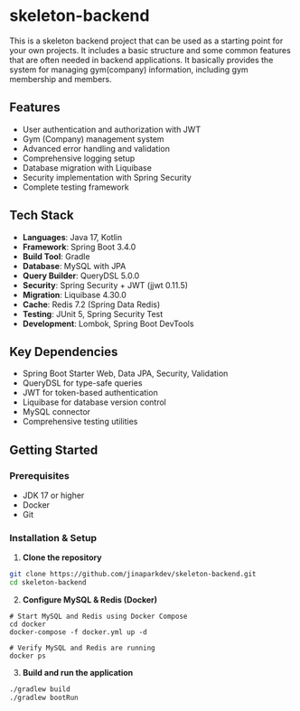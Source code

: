 # skeleton-backend

This is a skeleton backend project that can be used as a starting point for your own projects.
It includes a basic structure and some common features that are often needed in backend applications.
It basically provides the system for managing gym(company) information, including gym membership and members.

## Features

- User authentication and authorization with JWT
- Gym (Company) management system
- Advanced error handling and validation
- Comprehensive logging setup
- Database migration with Liquibase
- Security implementation with Spring Security
- Complete testing framework

## Tech Stack

- **Languages**: Java 17, Kotlin
- **Framework**: Spring Boot 3.4.0
- **Build Tool**: Gradle
- **Database**: MySQL with JPA
- **Query Builder**: QueryDSL 5.0.0
- **Security**: Spring Security + JWT (jjwt 0.11.5)
- **Migration**: Liquibase 4.30.0
- **Cache**: Redis 7.2 (Spring Data Redis)
- **Testing**: JUnit 5, Spring Security Test
- **Development**: Lombok, Spring Boot DevTools

## Key Dependencies

- Spring Boot Starter Web, Data JPA, Security, Validation
- QueryDSL for type-safe queries
- JWT for token-based authentication
- Liquibase for database version control
- MySQL connector
- Comprehensive testing utilities

## Getting Started

### Prerequisites

- JDK 17 or higher
- Docker
- Git

### Installation & Setup

1. **Clone the repository**
```bash
git clone https://github.com/jinaparkdev/skeleton-backend.git
cd skeleton-backend
```

2. **Configure MySQL & Redis (Docker)**
```
# Start MySQL and Redis using Docker Compose
cd docker
docker-compose -f docker.yml up -d

# Verify MySQL and Redis are running
docker ps
```

3. **Build and run the application**
```bash
./gradlew build
./gradlew bootRun
```
